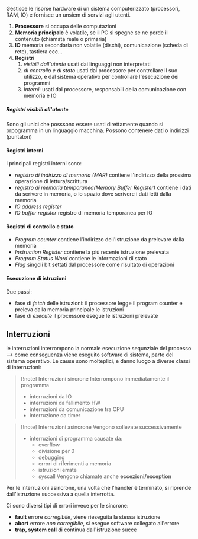 Gestisce le risorse hardware di un sistema computerizzato (processori, RAM, IO) e fornisce un unsiem di servizi agli utenti.
1) **Processore** si occupa delle computazioni
2) **Memoria principale** è volatile, se il PC si spegne se ne perde il contenuto (chiamata reale o primaria)
3) **IO** memoria secondaria non volatile (dischi), comunicazione (scheda di rete), tastiera ecc...
4) **Registri**
	1) *visibili dall'utente* usati dai linguaggi non interpretati
	2) *di controllo e di stato* usati dal processore per controllare il suo utilizzo, e dal sistema operativo per controllare l'esecuzione dei programmi
	3) *Interni*: usati dal processore, responsabili della comunicazione con memoria e IO
##### Registri visibili all'utente
Sono gli unici che posssono essere usati direttamente quando si prpogramma in un linguaggio macchina. Possono contenere dati o indirizzi (puntatori)
#### Registri interni
I principali registri interni sono:
- *registro di indirizzo di memoria (MAR)* contiene l'indirizzo della prossima operazione di lettura/scrittura
- *registro di memoria temporanea(Memory Buffer Register)* contiene i dati da scrivere in memoria, o lo spazio dove scrivere i dati letti dalla memoria
- *IO address register*
- *IO buffer register* registro di memoria temporanea per IO
#### Registri di controllo e stato
- *Program counter* contiene l'indirizzo dell'istruzione da prelevare dalla memoria
- *Instruction Register* contiene la più recente istruzione prelevata
- *Program Status Word* contiene le informazioni di stato
- *Flag* singoli bit settati dal processore come risultato di operazioni
#### Esecuzione di istruzioni
Due passi:
- fase di *fetch* delle istruzioni: il processore legge il program counter e preleva dalla memoria principale le istruzioni
- fase di *execute* il processore esegue le istruzioni prelevate

## Interruzioni
le interruzioni interrompono la normale esecuzione sequnziale del processo --> come conseguenza viene eseguito software di sistema, parte del sistema operativo.
Le cause sono molteplici, e danno luogo a diverse classi di interruzioni:

>[!note] Interruzioni sincrone
>Interrompono immediatamente il programma 
>- interruzioni da IO
>- interruzioni da fallimento HW
>- interruzioni da comunicazione tra CPU
>- interruzione da timer

>[!note] Interruzioni asincrone
>Vengono sollevate successivamente
>- interruzioni di programma causate da:
>	- overflow
>	- divisione per 0
>	- debugging
>	- errori di riferimenti a memoria
>	- istruzioni errate
>	- syscall
>Vengono chiamate anche **eccezioni/exception**

Per le interruzioni asincrone, una volta che l'handler è terminato, si riprende dall'istruzione successiva a quella interrotta.

Ci sono diversi tipi di errori invece per le sincrone:
- **fault** errore *corregibile*, viene rieseguita la stessa istruzione
- **abort** errore *non corregibile*, si esegue software collegato all'errore
- **trap, system call** di continua dall'istruzione succe